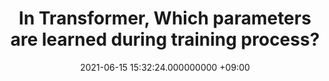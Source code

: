 ---
layout: post
title: In Transformer, Which parameters are learned during training process?
date: 2021-06-15 15:32:24.000000000 +09:00
---